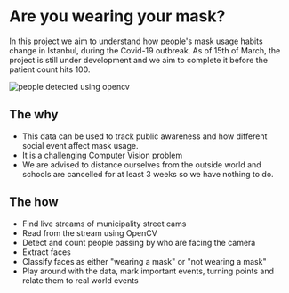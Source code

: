 # Are you wearing your mask?

In this project we aim to understand how people's mask usage habits change in Istanbul, during the Covid-19 outbreak. As of 15th of March, the project is still under development and we aim to complete it before the patient count hits 100. 

![people detected using opencv](https://github.com/cemreefe/are-you-wearing-your-mask/blob/master/media/collage/collage4.jpg)

## The why

  - This data can be used to track public awareness and how different social event affect mask usage.
  - It is a challenging Computer Vision problem
  - We are advised to distance ourselves from the outside world and schools are cancelled for at least 3 weeks so we have nothing to do.


## The how
  - Find live streams of municipality street cams
  - Read from the stream using OpenCV
  - Detect and count people passing by who are facing the camera
  - Extract faces
  - Classify faces as either "wearing a mask" or "not wearing a mask"
  - Play around with the data, mark important events, turning points and relate them to real world events



